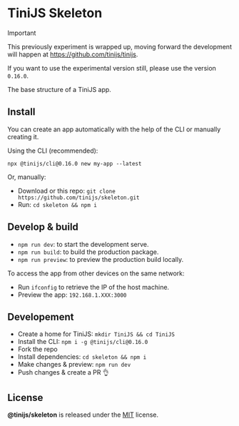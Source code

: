 # TiniJS Skeleton 

> [!IMPORTANT]
> This previously experiment is wrapped up, moving forward the development will happen at <https://github.com/tinijs/tinijs>.
>
> If you want to use the experimental version still, please use the version `0.16.0`.

The base structure of a TiniJS app.

## Install

You can create an app automatically with the help of the CLI or manually creating it.

Using the CLI (recommended):

`npx @tinijs/cli@0.16.0 new my-app --latest`

Or, manually:

- Download or this repo: `git clone https://github.com/tinijs/skeleton.git`
- Run: `cd skeleton && npm i`

## Develop & build

- `npm run dev`: to start the development serve.
- `npm run build`: to build the production package.
- `npm run preview`: to preview the production build locally.

To access the app from other devices on the same network:

- Run `ifconfig` to retrieve the IP of the host machine.
- Preview the app: `192.168.1.XXX:3000`

## Developement

- Create a home for TiniJS: `mkdir TiniJS && cd TiniJS`
- Install the CLI: `npm i -g @tinijs/cli@0.16.0`
- Fork the repo
- Install dependencies: `cd skeleton && npm i`
- Make changes & preview: `npm run dev`
- Push changes & create a PR 👌

## License

**@tinijs/skeleton** is released under the [MIT](https://github.com/tinijs/skeleton/blob/master/LICENSE) license.
